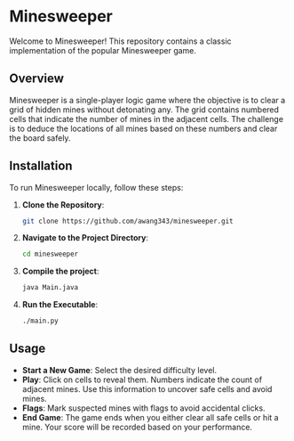 # Minesweeper

Welcome to Minesweeper! This repository contains a classic implementation of the popular Minesweeper game.

## Overview

Minesweeper is a single-player logic game where the objective is to clear a grid of hidden mines without detonating any. The grid contains numbered cells that indicate the number of mines in the adjacent cells. The challenge is to deduce the locations of all mines based on these numbers and clear the board safely.

## Installation

To run Minesweeper locally, follow these steps:

1. **Clone the Repository**:

    ```bash
    git clone https://github.com/awang343/minesweeper.git
    ```

2. **Navigate to the Project Directory**:

    ```bash
    cd minesweeper
    ```

3. **Compile the project**:

    ```bash
    java Main.java
    ```

4. **Run the Executable**:

    ```bash
    ./main.py
    ```

## Usage

- **Start a New Game**: Select the desired difficulty level.
- **Play**: Click on cells to reveal them. Numbers indicate the count of adjacent mines. Use this information to uncover safe cells and avoid mines.
- **Flags**: Mark suspected mines with flags to avoid accidental clicks.
- **End Game**: The game ends when you either clear all safe cells or hit a mine. Your score will be recorded based on your performance.
